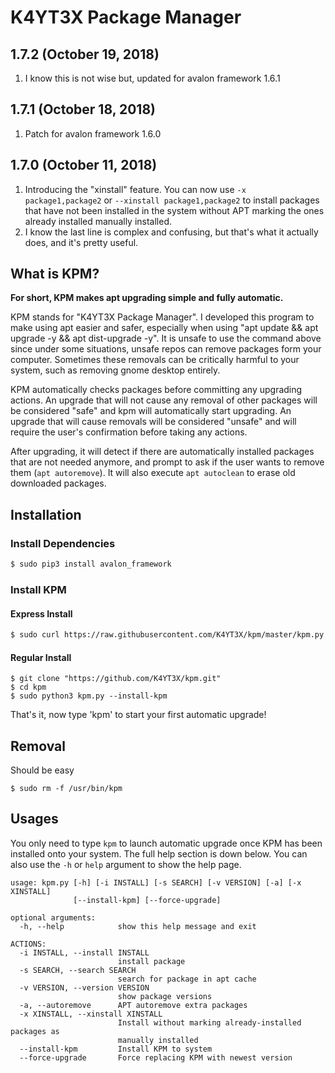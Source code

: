 # K4YT3X Package Manager

## 1.7.2 (October 19, 2018)

1. I know this is not wise but, updated for avalon framework 1.6.1

## 1.7.1 (October 18, 2018)

1. Patch for avalon framework 1.6.0

## 1.7.0 (October 11, 2018)

1. Introducing the "xinstall" feature. You can now use `-x package1,package2` or `--xinstall package1,package2` to install packages that have not been installed in the system without APT marking the ones already installed manually installed.
1. I know the last line is complex and confusing, but that's what it actually does, and it's pretty useful.

## What is KPM?

**For short, KPM makes apt upgrading simple and fully automatic.**

KPM stands for "K4YT3X Package Manager". I developed this program to make using apt easier and safer, especially when using "apt update && apt upgrade -y && apt dist-upgrade -y". It is unsafe to use the command above since under some situations, unsafe repos can remove packages form your computer. Sometimes these removals can be critically harmful to your system, such as removing gnome desktop entirely.

KPM automatically checks packages before committing any upgrading actions. An upgrade that will  not cause any removal of other packages will be considered "safe" and kpm will automatically start upgrading. An upgrade that will cause removals will be considered "unsafe" and will require the user's confirmation before taking any actions.

After upgrading, it will detect if there are automatically installed packages that are not needed anymore, and prompt to ask if the user wants to remove them (`apt autoremove`). It will also execute `apt autoclean` to erase old downloaded packages.

## Installation

### Install Dependencies

```bash
$ sudo pip3 install avalon_framework
```

### Install KPM

#### Express Install

```bash
$ sudo curl https://raw.githubusercontent.com/K4YT3X/kpm/master/kpm.py -o /usr/bin/kpm && sudo chmod 755 /usr/bin/kpm && sudo chown root: /usr/bin/kpm
```

#### Regular Install

```
$ git clone "https://github.com/K4YT3X/kpm.git"
$ cd kpm
$ sudo python3 kpm.py --install-kpm
```

That's it, now type 'kpm' to start your first automatic upgrade!

## Removal

Should be easy

```
$ sudo rm -f /usr/bin/kpm
```

## Usages

You only need to type `kpm` to launch automatic upgrade once KPM has been installed onto your system. The full help section is down below. You can also use the `-h` or `help` argument to show the help page.

```
usage: kpm.py [-h] [-i INSTALL] [-s SEARCH] [-v VERSION] [-a] [-x XINSTALL]
              [--install-kpm] [--force-upgrade]

optional arguments:
  -h, --help            show this help message and exit

ACTIONS:
  -i INSTALL, --install INSTALL
                        install package
  -s SEARCH, --search SEARCH
                        search for package in apt cache
  -v VERSION, --version VERSION
                        show package versions
  -a, --autoremove      APT autoremove extra packages
  -x XINSTALL, --xinstall XINSTALL
                        Install without marking already-installed packages as
                        manually installed
  --install-kpm         Install KPM to system
  --force-upgrade       Force replacing KPM with newest version
```
